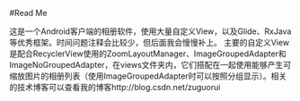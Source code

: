 #Read Me

这是一个Android客户端的相册软件，使用大量自定义View，以及Glide、RxJava等优秀框架。时间问题注释会比较少，但后面我会慢慢补上。
主要的自定义View是配合RecyclerView使用的ZoomLayoutManager、ImageGroupedAdapter和ImageNoGroupedAdapter，在views文件夹内，它们搭配在一起使用能够产生可缩放图片的相册列表（使用ImageGroupedAdapter时可以按照分组显示）。相关的技术博客可以查看我的博客http://blog.csdn.net/zuguorui